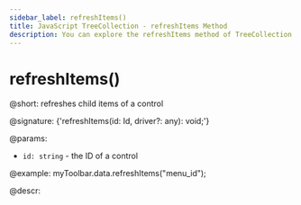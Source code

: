 ```yaml
---
sidebar_label: refreshItems()
title: JavaScript TreeCollection - refreshItems Method 
description: You can explore the refreshItems method of TreeCollection in the documentation of the DHTMLX JavaScript UI library. Browse developer guides and API reference, try out code examples and live demos, and download a free 30-day evaluation version of DHTMLX Suite 7.
---
```


# refreshItems()

@short: refreshes child items of a control

@signature: {'refreshItems(id: Id, driver?: any): void;'}

@params:
- `id: string` - the ID of a control

@example:
myToolbar.data.refreshItems("menu_id");

@descr:
